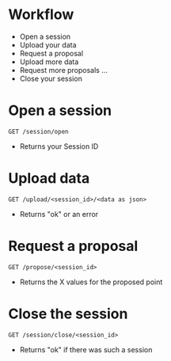 # Workflow

- Open a session
- Upload your data
- Request a proposal
- Upload more data
- Request more proposals ...
- Close your session

# Open a session

`GET /session/open`

- Returns your Session ID

# Upload data

`GET /upload/<session_id>/<data as json>`

- Returns "ok" or an error

# Request a proposal

`GET /propose/<session_id>`

- Returns the X values for the proposed point

# Close the session

`GET /session/close/<session_id>`

- Returns "ok" if there was such a session
